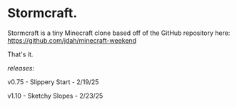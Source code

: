 
# Stormcraft.
Stormcraft is a tiny Minecraft clone based off of the GitHub repository here:
https://github.com/jdah/minecraft-weekend

That's it.

*releases:*

v0.75 - Slippery Start - 2/19/25

v1.10 - Sketchy Slopes - 2/23/25